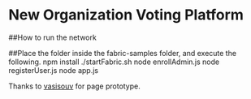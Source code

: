 # New Organization Voting Platform

##How to run the network

  ##Place the folder inside the fabric-samples folder, and execute the following.
  npm install
  ./startFabric.sh
  node enrollAdmin.js
  node registerUser.js
  node app.js
  
Thanks to [vasisouv](https://github.com/vasisouv) for page prototype.
